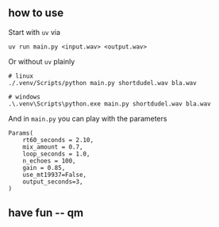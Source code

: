 ## how to use

Start with `uv` via
```
uv run main.py <input.wav> <output.wav>
```
Or without `uv` plainly
```
# linux
./.venv/Scripts/python main.py shortdudel.wav bla.wav

# windows
.\.venv\Scripts\python.exe main.py shortdudel.wav bla.wav
```

And in `main.py` you can play with the parameters

```
Params(
    rt60_seconds = 2.10,
    mix_amount = 0.7,
    loop_seconds = 1.0,
    n_echoes = 100,
    gain = 0.85,
    use_mt19937=False,
    output_seconds=3,
)
```

## have fun -- qm
